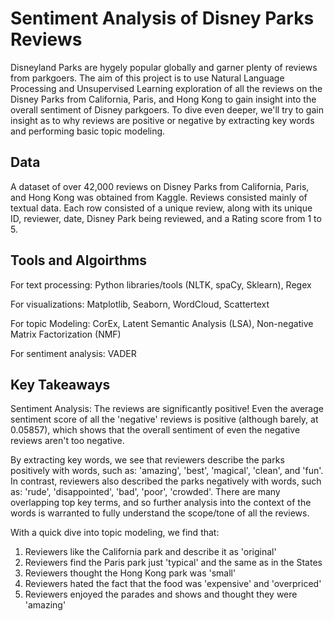 # Sentiment Analysis of Disney Parks Reviews
Disneyland Parks are hygely popular globally and garner plenty of reviews from parkgoers.  The aim of this project is to use Natural Language Processing and Unsupervised Learning exploration of all the reviews on the Disney Parks from California, Paris, and Hong Kong to gain insight into the overall sentiment of Disney parkgoers.  To dive even deeper, we'll try to gain insight as to why reviews are positive or negative by extracting key words and performing basic topic modeling.

## Data
A dataset of over 42,000 reviews on Disney Parks from California, Paris, and Hong Kong was obtained from Kaggle.  Reviews consisted mainly of textual data.  Each row consisted of a unique review, along with its unique ID, reviewer, date, Disney Park being reviewed, and a Rating score from 1 to 5.

## Tools and Algoirthms
For text processing: Python libraries/tools (NLTK, spaCy, Sklearn), Regex

For visualizations: Matplotlib, Seaborn, WordCloud, Scattertext

For topic Modeling: CorEx, Latent Semantic Analysis (LSA), Non-negative Matrix Factorization (NMF)

For sentiment analysis: VADER

## Key Takeaways
Sentiment Analysis: The reviews are significantly positive! Even the average sentiment score of all the 'negative' reviews is positive (although barely, at 0.05857), which shows that the overall sentiment of even the negative reviews aren't too negative.

By extracting key words, we see that reviewers describe the parks positively with words, such as: 'amazing', 'best', 'magical', 'clean', and 'fun'.  In contrast, reviewers also described the parks negatively with words, such as: 'rude', 'disappointed', 'bad', 'poor', 'crowded'.  There are many overlapping top key terms, and so further analysis into the context of the words is warranted to fully understand the scope/tone of all the reviews.

With a quick dive into topic modeling, we find that:
1. Reviewers like the California park and describe it as 'original'
2. Reviewers find the Paris park just 'typical' and the same as in the States
3. Reviewers thought the Hong Kong park was 'small'
4. Reviewers hated the fact that the food was 'expensive' and 'overpriced'
5. Reviewers enjoyed the parades and shows and thought they were 'amazing'
